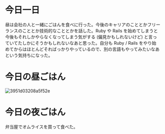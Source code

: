 # 今日一日
昼は会社の人と一緒にごはんを食べに行った。今後のキャリアのこととかフリーランスのこととか技術的なこととかを話した。Ruby や Rails を始めてしまうと今後もそれしかやらなくなってしまう気がする (偏見かもしれないけど) と言っていてたしかにそうかもしれないなあと思った。自分も Ruby / Rails をやり始めてからはほとんどそればっかりやっているので、別の言語もやってみたいなあという気持ちになった。

# 今日の昼ごはん
![3951d03208a5f52e](/images/2019/03/3951d03208a5f52e.jpg)

# 今日の夜ごはん
弁当屋でオムライスを買って食べた。
